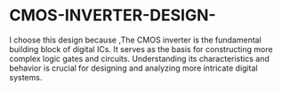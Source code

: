 # CMOS-INVERTER-DESIGN-
I choose this design because ,The CMOS inverter is the fundamental building block of digital ICs. It serves as the basis for constructing more complex logic gates and circuits. Understanding its characteristics and behavior is crucial for designing and analyzing more intricate digital systems.
